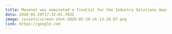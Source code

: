 ```yaml
---
title: Mavenet was nominated a finalist for the Industry Solutions Award
data: 2020-05-29T17:32:01.703Z
image: /assets/screen-shot-2020-05-29-at-13.28.07.png
link: https://google.com
---
```

